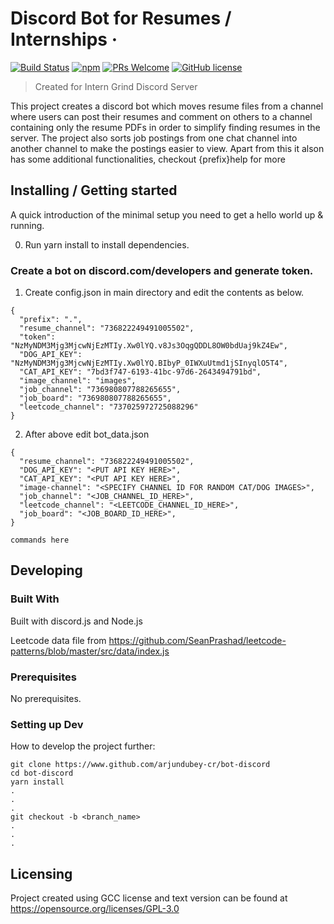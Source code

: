 # Discord Bot for Resumes / Internships &middot;

[![Build Status](https://img.shields.io/travis/npm/npm/latest.svg?style=flat-square)](https://travis-ci.org/npm/npm) [![npm](https://img.shields.io/npm/v/npm.svg?style=flat-square)](https://www.npmjs.com/package/npm) [![PRs Welcome](https://img.shields.io/badge/PRs-welcome-brightgreen.svg?style=flat-square)](http://makeapullrequest.com) [![GitHub license](https://img.shields.io/badge/license-GCC3.0-blue.svg?style=flat-square)](https://github.com/your/your-project/blob/master/LICENSE)

> Created for Intern Grind Discord Server

This project creates a discord bot which moves resume files from a channel where users can post their resumes and comment on others to a channel containing only the resume PDFs in order to simplify finding resumes in the server. The project also sorts job postings from one chat channel into another channel to make the postings easier to view. Apart from this it alson has some additional functionalities, checkout {prefix}help for more

## Installing / Getting started

A quick introduction of the minimal setup you need to get a hello world up &
running.

0. Run yarn install to install dependencies.
### Create a bot on discord.com/developers and generate token.
1. Create config.json in main directory and edit the contents as below.
```shell
{
  "prefix": ".",
  "resume_channel": "736822249491005502",
  "token": "NzMyNDM3Mjg3MjcwNjEzMTIy.Xw0lYQ.v8Js3OqgQDDL8OW0bdUaj9kZ4Ew",
  "DOG_API_KEY": "NzMyNDM3Mjg3MjcwNjEzMTIy.Xw0lYQ.BIbyP_0IWXuUtmd1jSInyqlO5T4",
  "CAT_API_KEY": "7bd3f747-6193-41bc-97d6-2643494791bd",
  "image_channel": "images",
  "job_channel": "736980807788265655",
  "job_board": "736980807788265655",
  "leetcode_channel": "737025972725088296"
}

```
2. After above edit bot_data.json
```shell
{
  "resume_channel": "736822249491005502",
  "DOG_API_KEY": "<PUT API KEY HERE>",
  "CAT_API_KEY": "<PUT API KEY HERE>",
  "image-channel": "<SPECIFY CHANNEL ID FOR RANDOM CAT/DOG IMAGES>",
  "job_channel": "<JOB_CHANNEL_ID_HERE>",
  "leetcode_channel": "<LEETCODE_CHANNEL_ID_HERE>",
  "job_board": "<JOB_BOARD_ID_HERE>",
}

commands here
```


## Developing

### Built With

Built with discord.js and Node.js

Leetcode data file from https://github.com/SeanPrashad/leetcode-patterns/blob/master/src/data/index.js

### Prerequisites

No prerequisites.

### Setting up Dev

How to develop the project further:

```shell
git clone https://www.github.com/arjundubey-cr/bot-discord
cd bot-discord
yarn install
.
.
.
git checkout -b <branch_name>
.
.
.
```
## Licensing

Project created using GCC license and text version can be found at https://opensource.org/licenses/GPL-3.0
